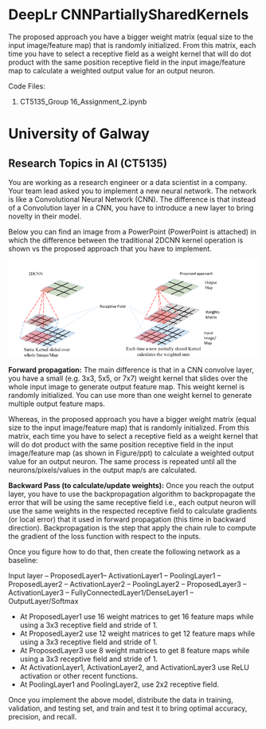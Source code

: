 # DeepLr CNNPartiallySharedKernels
 The proposed approach you have a bigger weight matrix (equal size to the input image/feature map) that is randomly initialized. From this matrix, each time you have to select a receptive field as a weight kernel that will do dot product with the same position receptive field in the input image/feature map to calculate a weighted output value for an output neuron.

Code Files:
1. CT5135_Group 16_Assignment_2.ipynb

# University of Galway
## Research Topics in AI (CT5135)

You are working as a research engineer or a data scientist in a company. Your team lead asked you to implement a new neural network. The network is like a Convolutional Neural Network (CNN). The difference is that instead of a Convolution layer in a CNN, you have to introduce a new layer to bring novelty in their model.

Below you can find an image from a PowerPoint (PowerPoint is attached) in which the difference between the traditional 2DCNN kernel operation is shown vs the proposed approach that you have to implement.

<p align="center">
<img src="Screenshot 2023-07-31 204516.png" alt="ProposedCNNModel">
</p>


**Forward propagation:** The main difference is that in a CNN convolve layer, you have a small (e.g. 3x3, 5x5, or 7x7) weight kernel that slides over the whole input image to generate output feature map. This weight kernel is randomly initialized. You can use more than one weight kernel to generate multiple output feature maps.

Whereas, in the proposed approach you have a bigger weight matrix (equal size to the input image/feature map) that is randomly initialized. From this matrix, each time you have to select a receptive field as a weight kernel that will do dot product with the same position receptive field in the input image/feature map (as shown in Figure/ppt) to calculate a weighted output value for an output neuron. The same process is repeated until all the neurons/pixels/values in the output map/s are calculated. 

**Backward Pass (to calculate/update weights):** Once you reach the output layer, you have to use the backpropagation algorithm to backpropagate the error that will be using the same receptive field i.e., each output neuron will use the same weights in the respected receptive field to calculate gradients (or local error) that it used in forward propagation (this time in backward direction). Backpropagation is the step that apply the chain rule to compute the gradient of the loss function with respect to the inputs.

Once you figure how to do that, then create the following network as a baseline:<br>

Input layer – ProposedLayer1– ActivationLayer1 – PoolingLayer1 – ProposedLayer2 –
ActivationLayer2 – PoolingLayer2 – ProposedLayer3 – ActivationLayer3 –
FullyConnectedLayer1/DenseLayer1 – OutputLayer/Softmax


* At ProposedLayer1 use 16 weight matrices to get 16 feature maps while using a 3x3 receptive field and stride of 1.
* At ProposedLayer2 use 12 weight matrices to get 12 feature maps while using a 3x3 receptive field and stride of 1.
* At ProposedLayer3 use 8 weight matrices to get 8 feature maps while using a 3x3 receptive field and stride of 1.
* At ActivationLayer1, ActivationLayer2, and ActivationLayer3 use ReLU activation or other recent functions.
* At PoolingLayer1 and PoolingLayer2, use 2x2 receptive field.

Once you implement the above model, distribute the data in training, validation, and testing
set, and train and test it to bring optimal accuracy, precision, and recall.
